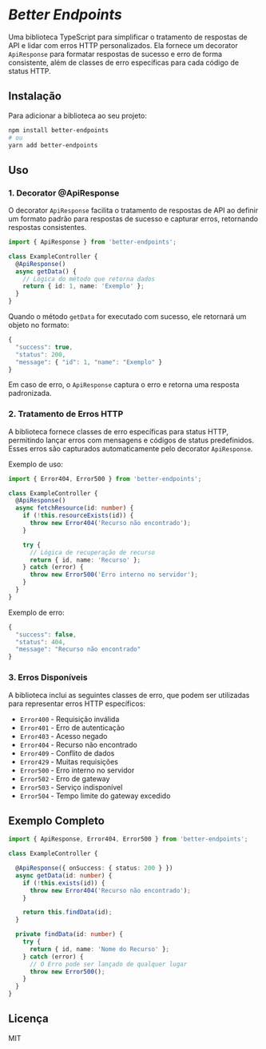   # _Better Endpoints_

Uma biblioteca TypeScript para simplificar o tratamento de respostas de API e lidar com erros HTTP personalizados. Ela fornece um decorator `ApiResponse` para formatar respostas de sucesso e erro de forma consistente, além de classes de erro específicas para cada código de status HTTP.

## Instalação

Para adicionar a biblioteca ao seu projeto:

```bash
npm install better-endpoints
# ou
yarn add better-endpoints
```

## Uso

### 1. Decorator @ApiResponse

O decorator `ApiResponse` facilita o tratamento de respostas de API ao definir um formato padrão para respostas de sucesso e capturar erros, retornando respostas consistentes.

```typescript
import { ApiResponse } from 'better-endpoints';

class ExampleController {
  @ApiResponse()
  async getData() {
    // Lógica do método que retorna dados
    return { id: 1, name: 'Exemplo' };
  }
}
```

Quando o método `getData` for executado com sucesso, ele retornará um objeto no formato:

```typescript
{
  "success": true,
  "status": 200,
  "message": { "id": 1, "name": "Exemplo" }
}
```

Em caso de erro, o `ApiResponse` captura o erro e retorna uma resposta padronizada.

### 2. Tratamento de Erros HTTP
A biblioteca fornece classes de erro específicas para status HTTP, permitindo lançar erros com mensagens e códigos de status predefinidos. Esses erros são capturados automaticamente pelo decorator `ApiResponse`.

Exemplo de uso:

```typescript
import { Error404, Error500 } from 'better-endpoints';

class ExampleController {
  @ApiResponse()
  async fetchResource(id: number) {
    if (!this.resourceExists(id)) {
      throw new Error404('Recurso não encontrado');
    }

    try {
      // Lógica de recuperação de recurso
      return { id, name: 'Recurso' };
    } catch (error) {
      throw new Error500('Erro interno no servidor');
    }
  }
}
```

Exemplo de erro:

```typescript
{
  "success": false,
  "status": 404,
  "message": "Recurso não encontrado"
}
```

### 3. Erros Disponíveis
A biblioteca inclui as seguintes classes de erro, que podem ser utilizadas para representar erros HTTP específicos:

- `Error400` - Requisição inválida
- `Error401` - Erro de autenticação
- `Error403` - Acesso negado
- `Error404` - Recurso não encontrado
- `Error409` - Conflito de dados
- `Error429` - Muitas requisições
- `Error500` - Erro interno no servidor
- `Error502` - Erro de gateway
- `Error503` - Serviço indisponível
- `Error504` - Tempo limite do gateway excedido

## Exemplo Completo

```typescript
import { ApiResponse, Error404, Error500 } from 'better-endpoints';

class ExampleController {

  @ApiResponse({ onSuccess: { status: 200 } })
  async getData(id: number) {
    if (!this.exists(id)) {
      throw new Error404('Recurso não encontrado');
    }

    return this.findData(id);
  }

  private findData(id: number) {
    try {
      return { id, name: 'Nome do Recurso' };
    } catch (error) {
      // O Erro pode ser lançado de qualquer lugar
      throw new Error500();
    }
  }
}
```

## Licença
MIT